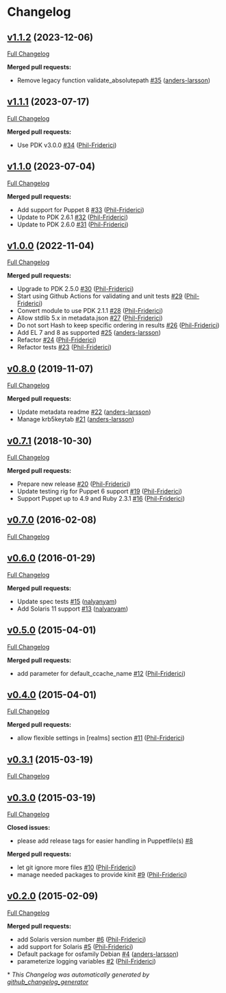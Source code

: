 # Changelog

## [v1.1.2](https://github.com/Ericsson/puppet-module-krb5/tree/v1.1.2) (2023-12-06)

[Full Changelog](https://github.com/Ericsson/puppet-module-krb5/compare/v1.1.1...v1.1.2)

**Merged pull requests:**

- Remove legacy function validate\_absolutepath [\#35](https://github.com/Ericsson/puppet-module-krb5/pull/35) ([anders-larsson](https://github.com/anders-larsson))

## [v1.1.1](https://github.com/Ericsson/puppet-module-krb5/tree/v1.1.1) (2023-07-17)

[Full Changelog](https://github.com/Ericsson/puppet-module-krb5/compare/v1.1.0...v1.1.1)

**Merged pull requests:**

- Use PDK v3.0.0 [\#34](https://github.com/Ericsson/puppet-module-krb5/pull/34) ([Phil-Friderici](https://github.com/Phil-Friderici))

## [v1.1.0](https://github.com/Ericsson/puppet-module-krb5/tree/v1.1.0) (2023-07-04)

[Full Changelog](https://github.com/Ericsson/puppet-module-krb5/compare/v1.0.0...v1.1.0)

**Merged pull requests:**

- Add support for Puppet 8 [\#33](https://github.com/Ericsson/puppet-module-krb5/pull/33) ([Phil-Friderici](https://github.com/Phil-Friderici))
- Update to PDK 2.6.1 [\#32](https://github.com/Ericsson/puppet-module-krb5/pull/32) ([Phil-Friderici](https://github.com/Phil-Friderici))
- Update to PDK 2.6.0 [\#31](https://github.com/Ericsson/puppet-module-krb5/pull/31) ([Phil-Friderici](https://github.com/Phil-Friderici))

## [v1.0.0](https://github.com/Ericsson/puppet-module-krb5/tree/v1.0.0) (2022-11-04)

[Full Changelog](https://github.com/Ericsson/puppet-module-krb5/compare/v0.8.0...v1.0.0)

**Merged pull requests:**

- Upgrade to PDK 2.5.0 [\#30](https://github.com/Ericsson/puppet-module-krb5/pull/30) ([Phil-Friderici](https://github.com/Phil-Friderici))
- Start using Github Actions for validating and unit tests [\#29](https://github.com/Ericsson/puppet-module-krb5/pull/29) ([Phil-Friderici](https://github.com/Phil-Friderici))
- Convert module to use PDK 2.1.1 [\#28](https://github.com/Ericsson/puppet-module-krb5/pull/28) ([Phil-Friderici](https://github.com/Phil-Friderici))
- Allow stdlib 5.x in metadata.json [\#27](https://github.com/Ericsson/puppet-module-krb5/pull/27) ([Phil-Friderici](https://github.com/Phil-Friderici))
- Do not sort Hash to keep specific ordering in results [\#26](https://github.com/Ericsson/puppet-module-krb5/pull/26) ([Phil-Friderici](https://github.com/Phil-Friderici))
- Add EL 7 and 8 as supported [\#25](https://github.com/Ericsson/puppet-module-krb5/pull/25) ([anders-larsson](https://github.com/anders-larsson))
- Refactor [\#24](https://github.com/Ericsson/puppet-module-krb5/pull/24) ([Phil-Friderici](https://github.com/Phil-Friderici))
- Refactor tests [\#23](https://github.com/Ericsson/puppet-module-krb5/pull/23) ([Phil-Friderici](https://github.com/Phil-Friderici))

## [v0.8.0](https://github.com/Ericsson/puppet-module-krb5/tree/v0.8.0) (2019-11-07)

[Full Changelog](https://github.com/Ericsson/puppet-module-krb5/compare/v0.7.1...v0.8.0)

**Merged pull requests:**

- Update metadata readme [\#22](https://github.com/Ericsson/puppet-module-krb5/pull/22) ([anders-larsson](https://github.com/anders-larsson))
- Manage krb5keytab [\#21](https://github.com/Ericsson/puppet-module-krb5/pull/21) ([anders-larsson](https://github.com/anders-larsson))

## [v0.7.1](https://github.com/Ericsson/puppet-module-krb5/tree/v0.7.1) (2018-10-30)

[Full Changelog](https://github.com/Ericsson/puppet-module-krb5/compare/v0.7.0...v0.7.1)

**Merged pull requests:**

- Prepare new release [\#20](https://github.com/Ericsson/puppet-module-krb5/pull/20) ([Phil-Friderici](https://github.com/Phil-Friderici))
- Update testing rig for Puppet 6 support [\#19](https://github.com/Ericsson/puppet-module-krb5/pull/19) ([Phil-Friderici](https://github.com/Phil-Friderici))
- Support Puppet up to 4.9 and Ruby 2.3.1 [\#16](https://github.com/Ericsson/puppet-module-krb5/pull/16) ([Phil-Friderici](https://github.com/Phil-Friderici))

## [v0.7.0](https://github.com/Ericsson/puppet-module-krb5/tree/v0.7.0) (2016-02-08)

[Full Changelog](https://github.com/Ericsson/puppet-module-krb5/compare/v0.6.0...v0.7.0)

## [v0.6.0](https://github.com/Ericsson/puppet-module-krb5/tree/v0.6.0) (2016-01-29)

[Full Changelog](https://github.com/Ericsson/puppet-module-krb5/compare/v0.5.0...v0.6.0)

**Merged pull requests:**

- Update spec tests [\#15](https://github.com/Ericsson/puppet-module-krb5/pull/15) ([nalyanyam](https://github.com/nalyanyam))
- Add Solaris 11 support [\#13](https://github.com/Ericsson/puppet-module-krb5/pull/13) ([nalyanyam](https://github.com/nalyanyam))

## [v0.5.0](https://github.com/Ericsson/puppet-module-krb5/tree/v0.5.0) (2015-04-01)

[Full Changelog](https://github.com/Ericsson/puppet-module-krb5/compare/v0.4.0...v0.5.0)

**Merged pull requests:**

- add parameter for default\_ccache\_name [\#12](https://github.com/Ericsson/puppet-module-krb5/pull/12) ([Phil-Friderici](https://github.com/Phil-Friderici))

## [v0.4.0](https://github.com/Ericsson/puppet-module-krb5/tree/v0.4.0) (2015-04-01)

[Full Changelog](https://github.com/Ericsson/puppet-module-krb5/compare/v0.3.1...v0.4.0)

**Merged pull requests:**

- allow flexible settings in \[realms\] section [\#11](https://github.com/Ericsson/puppet-module-krb5/pull/11) ([Phil-Friderici](https://github.com/Phil-Friderici))

## [v0.3.1](https://github.com/Ericsson/puppet-module-krb5/tree/v0.3.1) (2015-03-19)

[Full Changelog](https://github.com/Ericsson/puppet-module-krb5/compare/v0.3.0...v0.3.1)

## [v0.3.0](https://github.com/Ericsson/puppet-module-krb5/tree/v0.3.0) (2015-03-19)

[Full Changelog](https://github.com/Ericsson/puppet-module-krb5/compare/v0.2.0...v0.3.0)

**Closed issues:**

- please add release tags for easier handling in Puppetfile\(s\) [\#8](https://github.com/Ericsson/puppet-module-krb5/issues/8)

**Merged pull requests:**

- let git ignore more files [\#10](https://github.com/Ericsson/puppet-module-krb5/pull/10) ([Phil-Friderici](https://github.com/Phil-Friderici))
- manage needed packages to provide kinit [\#9](https://github.com/Ericsson/puppet-module-krb5/pull/9) ([Phil-Friderici](https://github.com/Phil-Friderici))

## [v0.2.0](https://github.com/Ericsson/puppet-module-krb5/tree/v0.2.0) (2015-02-09)

[Full Changelog](https://github.com/Ericsson/puppet-module-krb5/compare/ffcce3f563a7152168d51df2f2b398763dc2793c...v0.2.0)

**Merged pull requests:**

- add Solaris version number [\#6](https://github.com/Ericsson/puppet-module-krb5/pull/6) ([Phil-Friderici](https://github.com/Phil-Friderici))
- add support for Solaris [\#5](https://github.com/Ericsson/puppet-module-krb5/pull/5) ([Phil-Friderici](https://github.com/Phil-Friderici))
- Default package for osfamily Debian [\#4](https://github.com/Ericsson/puppet-module-krb5/pull/4) ([anders-larsson](https://github.com/anders-larsson))
- parameterize logging variables [\#2](https://github.com/Ericsson/puppet-module-krb5/pull/2) ([Phil-Friderici](https://github.com/Phil-Friderici))



\* *This Changelog was automatically generated by [github_changelog_generator](https://github.com/github-changelog-generator/github-changelog-generator)*
